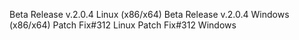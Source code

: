 Beta Release v.2.0.4 Linux (x86/x64)
Beta Release v.2.0.4 Windows (x86/x64)
Patch Fix#312 Linux
Patch Fix#312 Windows

